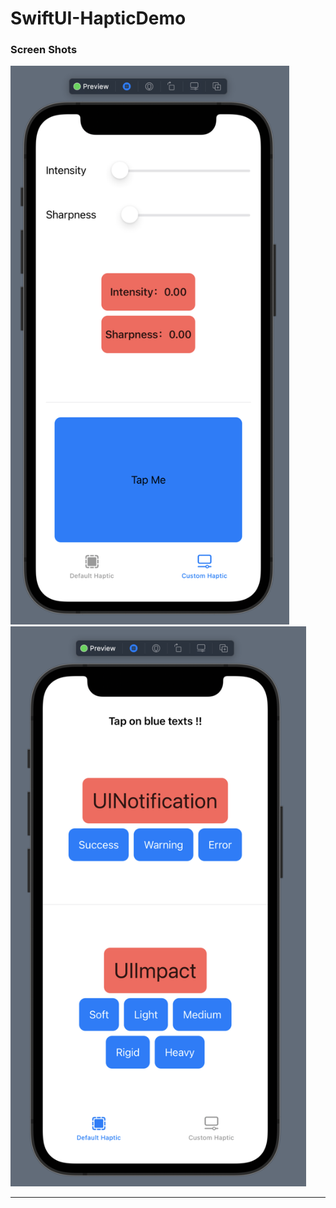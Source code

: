 # SwiftUI-HapticDemo

### Screen Shots
<img src="https://github.com/kr1s0404/SwiftUI-HapticDemo/blob/master/image/custom.png" width="446" height="894">

<img src="https://github.com/kr1s0404/SwiftUI-HapticDemo/blob/master/image/default.png" width="473" height="896">

---

